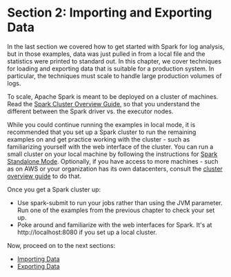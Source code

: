 # Section 2: Importing and Exporting Data

In the last section we covered how to get started with Spark for log analysis,
but in those examples, data was just pulled in from a local file and the statistics were printed to standard out.  In this chapter, we cover techniques for
loading and exporting data that is suitable for a production system.  In particular, the techniques must scale to handle large production volumes of logs.

To scale, Apache Spark is meant to be deployed on a cluster of machines.
Read the [Spark Cluster Overview Guide](https://spark.apache.org/docs/latest/cluster-overview.html),
so that you understand the different between the Spark driver vs. the executor nodes.

While you
could continue running the examples in local mode, it is recommended
that you set up a Spark cluster to run the remaining examples on and get practice working with the cluster - such as familiarizing yourself with the web interface of the cluster.  You can run a small cluster on your local machine by following the instructions for  [Spark Standalone Mode](https://spark.apache.org/docs/latest/spark-standalone.html).  Optionally, if you have access to more machines - such as on AWS or your organization has its own datacenters, consult the [cluster overview guide](https://spark.apache.org/docs/latest/cluster-overview.html) to do that.

Once you get a Spark cluster up:
* Use spark-submit to run your jobs rather than using the JVM parameter.  Run one of the
examples from the previous chapter to check your set up.
* Poke around and familiarize with the web interfaces for Spark.  It's at http://localhost:8080 if you set up a local cluster.

Now, proceed on to the next sections:

* [Importing Data](import.md)
* [Exporting Data](export.md)
